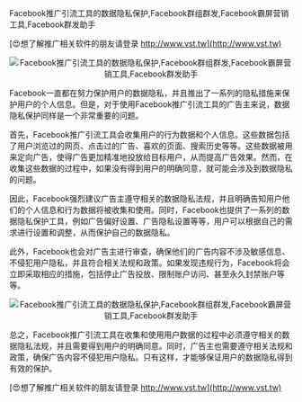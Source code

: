 Facebook推广引流工具的数据隐私保护,Facebook群组群发,Facebook霸屏营销工具,Facebook群发助手

[😍想了解推广相关软件的朋友请登录 http://www.vst.tw](http://www.vst.tw)

 <center><img src="https://vst.tw/MP4/tuiguang/png/2.png" alt="Facebook推广引流工具的数据隐私保护,Facebook群组群发,Facebook霸屏营销工具,Facebook群发助手"></center>

Facebook一直都在努力保护用户的数据隐私，并且推出了一系列的隐私措施来保护用户的个人信息。但是，对于使用Facebook推广引流工具的广告主来说，数据隐私保护同样是一个非常重要的问题。

首先，Facebook推广引流工具会收集用户的行为数据和个人信息。这些数据包括了用户浏览过的网页、点击过的广告、喜欢的页面、搜索历史等等。这些数据被用来定向广告，使得广告更加精准地投放给目标用户，从而提高广告效果。然而，在收集这些数据的过程中，如果没有得到用户的明确同意，就可能会涉及到数据隐私的问题。

因此，Facebook强烈建议广告主遵守相关的数据隐私法规，并且明确告知用户他们的个人信息和行为数据将被收集和使用。同时，Facebook也提供了一系列的数据隐私保护工具，例如广告偏好设置、广告隐私设置等等，用户可以根据自己的需求进行设置和调整，从而保护自己的数据隐私。

此外，Facebook也会对广告主进行审查，确保他们的广告内容不涉及敏感信息、不侵犯用户隐私，并且符合相关法规和政策。如果发现违规行为，Facebook将会立即采取相应的措施，包括停止广告投放、限制账户访问、甚至永久封禁账户等等。

 <center><img src="https://vst.tw/MP4/tuiguang/png/6.png" alt="Facebook推广引流工具的数据隐私保护,Facebook群组群发,Facebook霸屏营销工具,Facebook群发助手"></center>

总之，Facebook推广引流工具在收集和使用用户数据的过程中必须遵守相关的数据隐私法规，并且需要得到用户的明确同意。同时，广告主也需要遵守相关法规和政策，确保广告内容不侵犯用户隐私。只有这样，才能够保证用户的数据隐私得到有效的保护。

[😍想了解推广相关软件的朋友请登录 http://www.vst.tw](http://www.vst.tw)



